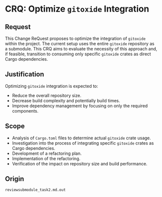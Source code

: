 # CRQ: Optimize `gitoxide` Integration

## Request
This Change ReQuest proposes to optimize the integration of `gitoxide` within the project. The current setup uses the entire `gitoxide` repository as a submodule. This CRQ aims to evaluate the necessity of this approach and, if feasible, transition to consuming only specific `gitoxide` crates as direct Cargo dependencies.

## Justification
Optimizing `gitoxide` integration is expected to:
- Reduce the overall repository size.
- Decrease build complexity and potentially build times.
- Improve dependency management by focusing on only the required components.

## Scope
- Analysis of `Cargo.toml` files to determine actual `gitoxide` crate usage.
- Investigation into the process of integrating specific `gitoxide` crates as Cargo dependencies.
- Development of a refactoring plan.
- Implementation of the refactoring.
- Verification of the impact on repository size and build performance.

## Origin
`reviewsubmodule_task2.md.out`
